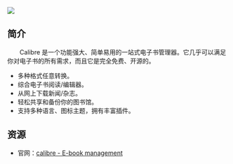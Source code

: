 ![](https://calibre-ebook.com/resources/img/grand-tour-cover.png)

## 简介

　　Calibre 是一个功能强大、简单易用的一站式电子书管理器。它几乎可以满足你对电子书的所有需求，而且它是完全免费、开源的。

* 多种格式任意转换。
* 综合电子书阅读/编辑器。
* 从网上下载新闻/杂志。
* 轻松共享和备份你的图书馆。
* 支持多种语言、图标主题，拥有丰富插件。

## 资源

* 官网：[calibre - E-book management](https://calibre-ebook.com/)
